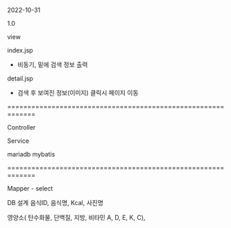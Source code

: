 2022-10-31

1.0

view

index.jsp
- 비동기, 밑에 검색 정보 출력

detail.jsp
- 검색 후 보여진 정보(이미지) 클릭시 페이지 이동

=============================================================

Controller

Service

mariadb
mybatis

=============================================================

Mapper - select

DB 설계
음식ID, 음식명, Kcal, 사진명

영양소( 탄수화물, 단백질, 지방, 비타민 A, D, E, K, C), 













































